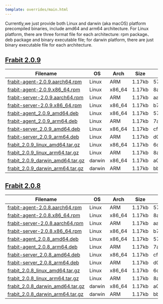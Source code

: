 ```yaml
---
template: overrides/main.html
---
```

Currently,we just provide both Linux and darwin (aka macOS) platform precompiled binaries, include amd64 and arm64 architecture. For Linux
platform, there are three format file for each architecture: rpm package、deb package and binary executable file; for darwin platform, 
there are just binary executable file for each architecture.


## [Frabit 2.0.9](https://github.com/frabits/frabit/releases/tag/v2.0.9)
| Filename | OS | Arch |Size|SHA256 CheckSum|
|------|------|------|-----|------|
| [frabit-agent-2.0.9.aarch64.rpm](https://github.com/frabits/frabit/releases/download/v2.0.9/frabit-agent-2.0.9.aarch64.rpm)| Linux | ARM | 1.17kb |57fe4c92b29dd81fb80e4d8d2905d0b836f85c8865b3fbabc84ff4cdce1540e4      |
| [frabit-agent-2.0.9.x86_64.rpm](https://github.com/frabits/frabit/releases/download/v2.0.9/frabit-agent-2.0.9.x86_64.rpm)| Linux  | x86_64  | 1.17kb   |8a22f49de9d18155eb64d6f6c9b1c5c5a21b9fc1e3c1613d13e0e396a54c21bc      |
| [frabit-server-2.0.9.aarch64.rpm](https://github.com/frabits/frabit/releases/download/v2.0.9/frabit-server-2.0.9.aarch64.rpm)| Linux   | ARM | 1.17kb  |aa73b68edeff94a717de7fdd350faaf47bbe042ed71017b28982019105f79187      |
| [frabit-server-2.0.9.x86_64.rpm](https://github.com/frabits/frabit/releases/download/v2.0.9/frabit-server-2.0.9.x86_64.rpm)| Linux     |  x86_64    | 1.17kb    |b7ecce01b60569094626f458de2fd9a5acf8d61b8bd425ef59bf6fdfd2972ac6      |
| [frabit-agent_2.0.9_amd64.deb](https://github.com/frabits/frabit/releases/download/v2.0.9/frabit-agent_2.0.9_amd64.deb)| Linux     |  x86_64    | 1.17kb    |57fe4c92b29dd81fb80e4d8d2905d0b836f85c8865b3fbabc84ff4cdce1540e4      |
| [frabit-agent_2.0.9_arm64.deb](https://github.com/frabits/frabit/releases/download/v2.0.9/frabit-agent_2.0.9_arm64.deb)| Linux     |  ARM    | 1.17kb    |7af29e40de045ba700daabcc55c71feda84160a180de6661e87d4d22692399ea      |
| [frabit-server_2.0.9_amd64.deb](https://github.com/frabits/frabit/releases/download/v2.0.9/frabit-server_2.0.9_amd64.deb)| Linux     |  x86_64    | 1.17kb    |cf36371895982f3d7bee954c933c781b9da90e7832d9d0d447311758abd529e7      |
| [frabit-server_2.0.9_arm64.deb](https://github.com/frabits/frabit/releases/download/v2.0.9/frabit-server_2.0.9_arm64.deb)| Linux     |  ARM    | 1.17kb    |d0c4ede976880f65e3245ea7f829ac5445eb7575db0e0516c3807752db5a1fbc      |
| [frabit_2.0.9_linux_amd64.tar.gz](https://github.com/frabits/frabit/releases/download/v2.0.9/frabit_2.0.9_linux_amd64.tar.gz)| Linux     |  x86_64    | 1.17kb    |6d258dacb5d3a786a6b85a029251b8ce8a3b94d2c5be1323a5373a1f8158d944      |
| [frabit_2.0.9_linux_arm64.tar.gz](https://github.com/frabits/frabit/releases/download/v2.0.9/frabit_2.0.9_linux_arm64.tar.gz)| Linux     |  ARM    | 1.17kb    |8a9cb6492f76a27ae3b8618f0c869f2cbdd0abe4c88a1a9dbf0560b80a46cbb1      |
| [frabit_2.0.9_darwin_amd64.tar.gz](https://github.com/frabits/frabit/releases/download/v2.0.9/frabit_2.0.9_darwin_amd64.tar.gz)| darwin     |  x86_64    | 1.17kb    |a0d9e6fc1ecf7d21e51cfb480479191935022ae7169157ce9c2b3aaec06c4ea1      |
| [frabit_2.0.9_darwin_arm64.tar.gz](https://github.com/frabits/frabit/releases/download/v2.0.9/frabit-agent-2.0.9.aarch64.rpm)| darwin     |  ARM    | 1.17kb    |bb74dafe15e958d6a1c264fba75d559d07081ae39b2793e11f5eaab3cd337617      |


## [Frabit 2.0.8](https://github.com/frabits/frabit/releases/tag/v2.0.8)
| Filename | OS | Arch |Size|SHA256 CheckSum|
|------|------|------|-----|------|
| [frabit-agent-2.0.8.aarch64.rpm](https://github.com/frabits/frabit/releases/download/v2.0.8/frabit-agent-2.0.8.aarch64.rpm)| Linux     |  ARM    | 1.17kb    |57fe4c92b29dd81fb80e4d8d2905d0b836f85c8865b3fbabc84ff4cdce1540e4      |
| [frabit-agent-2.0.8.x86_64.rpm](https://github.com/frabits/frabit/releases/download/v2.0.8/frabit-agent-2.0.8.x86_64.rpm)| Linux     |  x86_64    | 1.17kb    |8a22f49de9d18155eb64d6f6c9b1c5c5a21b9fc1e3c1613d13e0e396a54c21bc      |
| [frabit-server-2.0.8.aarch64.rpm](https://github.com/frabits/frabit/releases/download/v2.0.8/frabit-server-2.0.8.aarch64.rpm)| Linux     |  ARM    | 1.17kb    |aa73b68edeff94a717de7fdd350faaf47bbe042ed71017b28982019105f79187      |
| [frabit-server-2.0.8.x86_64.rpm](https://github.com/frabits/frabit/releases/download/v2.0.8/frabit-server-2.0.8.x86_64.rpm)| Linux     |  x86_64    | 1.17kb    |b7ecce01b60569094626f458de2fd9a5acf8d61b8bd425ef59bf6fdfd2972ac6      |
| [frabit-agent_2.0.8_amd64.deb](https://github.com/frabits/frabit/releases/download/v2.0.8/frabit-agent_2.0.8_amd64.deb)| Linux     |  x86_64    | 1.17kb    |57fe4c92b29dd81fb80e4d8d2905d0b836f85c8865b3fbabc84ff4cdce1540e4      |
| [frabit-agent_2.0.8_arm64.deb](https://github.com/frabits/frabit/releases/download/v2.0.8/frabit-agent_2.0.8_arm64.deb)| Linux     |  ARM    | 1.17kb    |7af29e40de045ba700daabcc55c71feda84160a180de6661e87d4d22692399ea      |
| [frabit-server_2.0.8_amd64.deb](https://github.com/frabits/frabit/releases/download/v2.0.8/frabit-server_2.0.8_amd64.deb)| Linux     |  x86_64    | 1.17kb    |cf36371895982f3d7bee954c933c781b9da90e7832d9d0d447311758abd529e7      |
| [frabit-server_2.0.8_arm64.deb](https://github.com/frabits/frabit/releases/download/v2.0.8/frabit-server_2.0.8_arm64.deb)| Linux     |  ARM    | 1.17kb    |d0c4ede976880f65e3245ea7f829ac5445eb7575db0e0516c3807752db5a1fbc      |
| [frabit_2.0.8_linux_amd64.tar.gz](https://github.com/frabits/frabit/releases/download/v2.0.8/frabit_2.0.8_linux_amd64.tar.gz)| Linux     |  x86_64    | 1.17kb    |6d258dacb5d3a786a6b85a029251b8ce8a3b94d2c5be1323a5373a1f8158d944      |
| [frabit_2.0.8_linux_arm64.tar.gz](https://github.com/frabits/frabit/releases/download/v2.0.8/frabit_2.0.8_linux_arm64.tar.gz)| Linux     |  ARM    | 1.17kb    |8a9cb6492f76a27ae3b8618f0c869f2cbdd0abe4c88a1a9dbf0560b80a46cbb1      |
| [frabit_2.0.8_darwin_amd64.tar.gz](https://github.com/frabits/frabit/releases/download/v2.0.8/frabit_2.0.8_darwin_amd64.tar.gz)| darwin     |  x86_64    | 1.17kb    |a0d9e6fc1ecf7d21e51cfb480479191935022ae7169157ce9c2b3aaec06c4ea1      |
| [frabit_2.0.8_darwin_arm64.tar.gz](https://github.com/frabits/frabit/releases/download/v2.0.8/frabit-agent-2.0.8.aarch64.rpm)| darwin     |  ARM    | 1.17kb    |bb74dafe15e958d6a1c264fba75d559d07081ae39b2793e11f5eaab3cd337617      |








